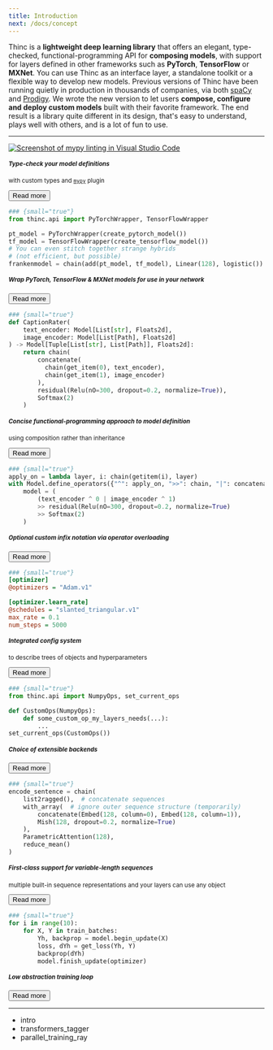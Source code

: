 ```yaml
---
title: Introduction
next: /docs/concept
---
```


Thinc is a **lightweight deep learning library** that offers an elegant,
type-checked, functional-programming API for **composing models**, with support
for layers defined in other frameworks such as **PyTorch**, **TensorFlow** or
**MXNet**. You can use Thinc as an interface layer, a standalone toolkit or a
flexible way to develop new models. Previous versions of Thinc have been running
quietly in production in thousands of companies, via both
[spaCy](https://spacy.io) and [Prodigy](https://prodi.gy). We wrote the new
version to let users **compose, configure and deploy custom models** built with
their favorite framework. The end result is a library quite different in its
design, that's easy to understand, plays well with others, and is a lot of fun
to use.

---

<grid layout="feature">

<div>
<code-screenshot>

[![Screenshot of mypy linting in Visual Studio Code](images/type_checking.jpg)](/docs/usage-type-checking)

</code-screenshot>
</div>

<small>

##### Type-check your model definitions

with custom types and [`mypy`](https://mypy.readthedocs.io/en/stable/) plugin

<button to="/docs/usage-type-checking">Read more</button>

</small>

```python
### {small="true"}
from thinc.api import PyTorchWrapper, TensorFlowWrapper

pt_model = PyTorchWrapper(create_pytorch_model())
tf_model = TensorFlowWrapper(create_tensorflow_model())
# You can even stitch together strange hybrids
# (not efficient, but possible)
frankenmodel = chain(add(pt_model, tf_model), Linear(128), logistic())
```

<small>

##### Wrap PyTorch, TensorFlow & MXNet models for use in your network

<button to="/docs/usage-frameworks">Read more</button>

</small>

```python
### {small="true"}
def CaptionRater(
    text_encoder: Model[List[str], Floats2d],
    image_encoder: Model[List[Path], Floats2d]
) -> Model[Tuple[List[str], List[Path]], Floats2d]:
    return chain(
        concatenate(
          chain(get_item(0), text_encoder),
          chain(get_item(1), image_encoder)
        ),
        residual(Relu(nO=300, dropout=0.2, normalize=True)),
        Softmax(2)
    )
```

<small>

##### Concise functional-programming approach to model definition

using composition rather than inheritance

<button to="/docs/usage-models">Read more</button>

</small>

```python
### {small="true"}
apply_on = lambda layer, i: chain(getitem(i), layer)
with Model.define_operators({"^": apply_on, ">>": chain, "|": concatenate}):
    model = (
        (text_encoder ^ 0 | image_encoder ^ 1)
        >> residual(Relu(nO=300, dropout=0.2, normalize=True)
        >> Softmax(2)
    )
```

<small>

##### Optional custom infix notation via operator overloading

<button to="/docs/usage-models#operators">Read more</button>

</small>

```ini
### {small="true"}
[optimizer]
@optimizers = "Adam.v1"

[optimizer.learn_rate]
@schedules = "slanted_triangular.v1"
max_rate = 0.1
num_steps = 5000
```

<small>

##### Integrated config system

to describe trees of objects and hyperparameters

<button to="/docs/usage-config">Read more</button>

</small>

<!-- TODO: add one or two more lines to example -->

```python
### {small="true"}
from thinc.api import NumpyOps, set_current_ops

def CustomOps(NumpyOps):
    def some_custom_op_my_layers_needs(...):
        ...
set_current_ops(CustomOps())
```

<small>

##### Choice of extensible backends

<button to="/docs/api-backends">Read more</button>

</small>

```python
### {small="true"}
encode_sentence = chain(
    list2ragged(),  # concatenate sequences
    with_array(  # ignore outer sequence structure (temporarily)
        concatenate(Embed(128, column=0), Embed(128, column=1)),
        Mish(128, dropout=0.2, normalize=True)
    ),
    ParametricAttention(128),
    reduce_mean()
)
```

<small>

##### First-class support for variable-length sequences

multiple built-in sequence representations and your layers can use any object

<button to="/docs/usage-sequences">Read more</button>

</small>

```python
### {small="true"}
for i in range(10):
    for X, Y in train_batches:
        Yh, backprop = model.begin_update(X)
        loss, dYh = get_loss(Yh, Y)
        backprop(dYh)
        model.finish_update(optimizer)
```

<small>

##### Low abstraction training loop

<button to="/docs/usage-training">Read more</button>

</small>

</grid>

---

<!-- TODO: include more examples that we want to showcase -->

<tutorials>

- intro
- transformers_tagger
- parallel_training_ray

</tutorials>
